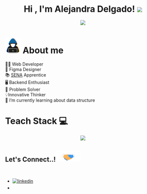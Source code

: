 <h1 align="center"><b>Hi , I'm Alejandra Delgado! </b><img src="https://media.giphy.com/media/hvRJCLFzcasrR4ia7z/giphy.gif" width="35"></h1>
<p align="center">
  <a href="https://github.com/DenverCoder1/readme-typing-svg"><img src="https://readme-typing-svg.herokuapp.com?font=Time+New+Roman&color=cyan&size=25&center=true&vCenter=true&width=700&height=100&lines=Back-End+Developer..&hearts;++;Front-End+Developer,;Active+Learner,;Love+to+learn+new+stuffs..<3"></a>
</p>

# <picture><img src = "https://github.com/0xAbdulKhalid/0xAbdulKhalid/raw/main/assets/mdImages/about_me.gif" width = 50px></picture> **About me**<br>

👩‍💻 Web Developer<br/>
🎨 Figma Designer<br>
📚 [SENA](https://zajuna.sena.edu.co/) Apprentice <br>
🖥️ Backend Enthusiast<br>
🧩 Problem Solver<br>
💡Innovative Thinker <br>
🌱 I’m currently learning  about data structure <br>


# Teach Stack 💻
<p align="center">
  <a href="https://skillicons.dev">
    <img src="https://skillicons.dev/icons?i=git,php,js,css,html,mysql,java" />
  </a>
</p>

## <b> Let's Connect..!</b><img src="https://github.com/0xAbdulKhalid/0xAbdulKhalid/raw/main/assets/mdImages/handshake.gif" width ="80">
<br>
<div align='left'>
<ul>

<li>
<a href="https://linkedin.com/in/0xabdulkhalid" target="_blank">
  
<img src="https://img.shields.io/badge/linkedin:  maria-alejandra-delgado-fajardo-0084162b9-%2300acee.svg?color=405DE6&style=for-the-badge&logo=linkedin&logoColor=white" alt=linkedin style="margin-bottom: 5px;"/>
</a>
</li>

<li>

